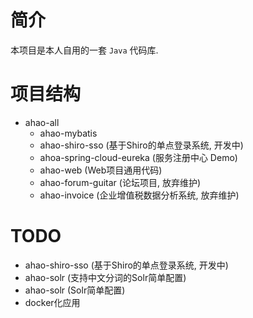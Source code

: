 # 简介
本项目是本人自用的一套 `Java` 代码库.

# 项目结构
- ahao-all
  - ahao-mybatis
  - ahao-shiro-sso (基于Shiro的单点登录系统, 开发中)
  - ahoa-spring-cloud-eureka (服务注册中心 Demo)
  - ahao-web (Web项目通用代码)
  - ahao-forum-guitar (论坛项目, 放弃维护)
  - ahao-invoice (企业增值税数据分析系统, 放弃维护)
  
# TODO
- ahao-shiro-sso (基于Shiro的单点登录系统, 开发中)
- ahao-solr (支持中文分词的Solr简单配置)
- ahao-solr (Solr简单配置)
- docker化应用